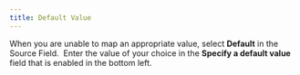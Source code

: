 ```yaml
---
title: Default Value
---
```



When you are unable to map an appropriate value, select **Default**  in the Source Field.  Enter  the value of your choice in the **Specify 
 a default value** field that is enabled in the bottom left.
